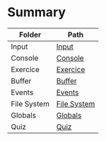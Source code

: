 # Summary

| Folder      | Path                                              |
|--------------|---------------------------------------------------|
| Input | [Input](./2-Fundamentals/2.1-Input) |
| Console | [Console](./2-Fundamentals/2.2-Console) |
| Exercice | [Exercice](./2-Fundamentals/2.3-Exercice) |
| Buffer | [Buffer](./2-Fundamentals/2.4-Buffer) |
| Events | [Events](./2-Fundamentals/2.5-Events) |
| File System | [File System](./2-Fundamentals/2.6-File-System) |
| Globals | [Globals](./2-Fundamentals/2.7-Globals) |
| Quiz | [Quiz](./2-Fundamentals/2.8-Quiz) |
